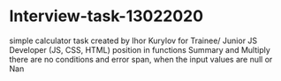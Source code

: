 # Interview-task-13022020
simple calculator task
created by Ihor Kurylov for Trainee/ Junior JS Developer (JS, СSS, HTML) position
in functions Summary and Multiply there are no conditions and error span, when the input values are null or Nan
